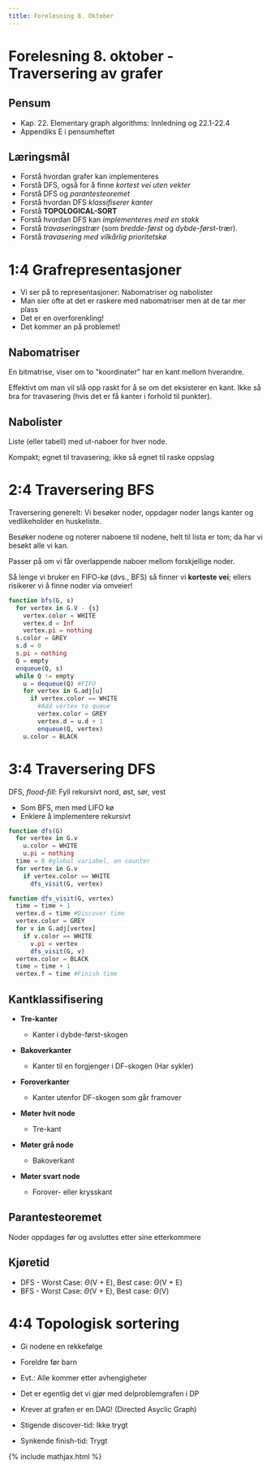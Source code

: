 ```yaml
---
title: Forelesning 8. Oktober
---
```


# Forelesning 8. oktober - Traversering av grafer

## Pensum
- Kap. 22. Elementary graph algorithms: Innledning og 22.1-22.4
- Appendiks E i pensumheftet

## Læringsmål
- Forstå hvordan grafer kan implementeres
- Forstå DFS, også for å finne _kortest vei uten vekter_
- Forstå DFS og _parantesteoremet_
- Forstå hvordan DFS _klassifiserer kanter_
- Forstå __TOPOLOGICAL-SORT__
- Forstå hvordan DFS kan _implementeres med en stakk_
- Forstå _travaseringstrær_ (som _bredde-først_ og _dybde-først_-trær).
- Forstå _travasering med vilkårlig prioritetskø_


# 1:4 Grafrepresentasjoner
- Vi ser på to representasjoner: Nabomatriser og nabolister
- Man sier ofte at det er raskere med nabomatriser men at de tar mer plass
- Det er en overforenkling!
- Det kommer an på problemet!

## Nabomatriser
En bitmatrise, viser om to "koordinater" har en kant mellom hverandre.

Effektivt om man vil slå opp raskt for å se om det eksisterer en kant. Ikke så bra for travasering (hvis det er få kanter i forhold til punkter).

## Nabolister
Liste (eller tabell) med ut-naboer for hver node.

Kompakt; egnet til travasering; ikke så egnet til raske oppslag

# 2:4 Traversering BFS
Traversering generelt:
Vi besøker noder, oppdager noder langs kanter og vedlikeholder en huskeliste.

Besøker nodene og noterer naboene til nodene, helt til lista er tom; da har vi besøkt alle vi kan.

Passer på om vi får overlappende naboer mellom forskjellige noder.

Så lenge vi bruker en FIFO-kø (dvs., BFS) så finner vi __korteste vei__; ellers risikerer vi å finne noder via omveier!

```julia
function bfs(G, s)
  for vertex in G.V - {s}
    vertex.color = WHITE
    vertex.d = Inf
    vertex.pi = nothing
  s.color = GREY
  s.d = 0
  s.pi = nothing
  Q = empty
  enqueue(Q, s)
  while Q != empty
    u = dequeue(Q) #FIFO
    for vertex in G.adj[u]
      if vertex.color == WHITE
        #Add vertex to queue
        vertex.color = GREY
        vertex.d = u.d + 1
        enqueue(Q, vertex)
    u.color = BLACK
```

# 3:4 Traversering DFS
<!-- Visualize DFS as tree(p5.js)? -->
DFS, _flood-fill_: Fyll rekursivt nord, øst, sør, vest
- Som BFS, men med LIFO kø
- Enklere å implementere rekursivt

```julia
function dfs(G)
  for vertex in G.v
    u.color = WHITE
    u.pi = nothing
  time = 0 #global variabel, en counter
  for vertex in G.v
    if vertex.color == WHITE
      dfs_visit(G, vertex)

function dfs_visit(G, vertex)
  time = time + 1
  vertex.d = time #Discover time
  vertex.color = GREY
  for v in G.adj[vertex]
    if v.color == WHITE
      v.pi = vertex
      dfs_visit(G, v)
  vertex.color = BLACK
  time = time + 1
  vertex.f = time #Finish time
```

## Kantklassifisering
- __Tre-kanter__
  - Kanter i dybde-først-skogen
- __Bakoverkanter__
  - Kanter til en forgjenger i DF-skogen (Har sykler)
- __Foroverkanter__
  - Kanter utenfor DF-skogen som går framover


- __Møter hvit node__
  - Tre-kant
- __Møter grå node__
  - Bakoverkant
- __Møter svart node__
  - Forover- eller krysskant

## Parantesteoremet
Noder oppdages før og avsluttes etter sine etterkommere

## Kjøretid
- DFS - Worst Case: $\Theta$(V + E), Best case: $\Theta$(V + E)
- BFS - Worst Case: $\Theta$(V + E), Best case: $\Theta$(V)

# 4:4 Topologisk sortering
- Gi nodene en rekkefølge
- Foreldre før barn
- Evt.: Alle kommer etter avhengigheter
- Det er egentlig det vi gjør med delproblemgrafen i DP
- Krever at grafen er en DAG! (Directed Asyclic Graph)


- Stigende discover-tid: Ikke trygt
- Synkende finish-tid: Trygt

{% include mathjax.html %}
